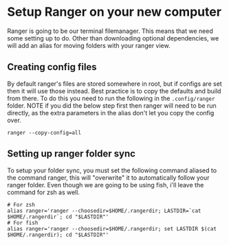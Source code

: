 # Setup Ranger on your new computer
Ranger is going to be our terminal filemanager. This means that we need some setting up to do. Other than downloading optional dependencies, we will add an alias for moving folders with your ranger view.

## Creating config files
By default ranger's files are stored somewhere in root, but if configs are set then it will use those instead. Best practice is to copy the defaults and build from there. To do this you need to run the following in the `.config/ranger` folder. NOTE if you did the below step first then ranger will need to be run directly, as the extra parameters in the alias don't let you copy the config over.

```
ranger --copy-config=all
```

## Setting up ranger folder sync
To setup your folder sync, you must set the following command aliased to the command ranger, this will "overwrite" it to automatically follow your ranger folder. Even though we are going to be using fish, i'll leave the command for zsh as well.

```
# For zsh
alias ranger='ranger --choosedir=$HOME/.rangerdir; LASTDIR=`cat $HOME/.rangerdir`; cd "$LASTDIR"'
# For fish
alias ranger='ranger --choosedir=$HOME/.rangerdir; set LASTDIR $(cat $HOME/.rangerdir); cd "$LASTDIR"'
```
